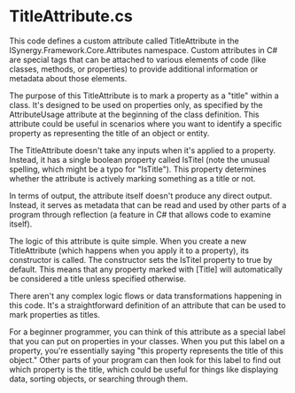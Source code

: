 # TitleAttribute.cs

This code defines a custom attribute called TitleAttribute in the ISynergy.Framework.Core.Attributes namespace. Custom attributes in C# are special tags that can be attached to various elements of code (like classes, methods, or properties) to provide additional information or metadata about those elements.

The purpose of this TitleAttribute is to mark a property as a "title" within a class. It's designed to be used on properties only, as specified by the AttributeUsage attribute at the beginning of the class definition. This attribute could be useful in scenarios where you want to identify a specific property as representing the title of an object or entity.

The TitleAttribute doesn't take any inputs when it's applied to a property. Instead, it has a single boolean property called IsTitel (note the unusual spelling, which might be a typo for "IsTitle"). This property determines whether the attribute is actively marking something as a title or not.

In terms of output, the attribute itself doesn't produce any direct output. Instead, it serves as metadata that can be read and used by other parts of a program through reflection (a feature in C# that allows code to examine itself).

The logic of this attribute is quite simple. When you create a new TitleAttribute (which happens when you apply it to a property), its constructor is called. The constructor sets the IsTitel property to true by default. This means that any property marked with [Title] will automatically be considered a title unless specified otherwise.

There aren't any complex logic flows or data transformations happening in this code. It's a straightforward definition of an attribute that can be used to mark properties as titles.

For a beginner programmer, you can think of this attribute as a special label that you can put on properties in your classes. When you put this label on a property, you're essentially saying "this property represents the title of this object." Other parts of your program can then look for this label to find out which property is the title, which could be useful for things like displaying data, sorting objects, or searching through them.